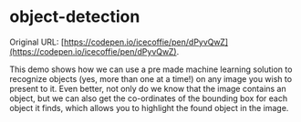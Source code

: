 # object-detection

Original URL: [https://codepen.io/icecoffie/pen/dPyvQwZ](https://codepen.io/icecoffie/pen/dPyvQwZ).

This demo shows how we can use a pre made machine learning solution to recognize objects (yes, more than one at a time!) on any image you wish to present to it. Even better, not only do we know that the image contains an object, but we can also get the co-ordinates of the bounding box for each object it finds, which allows you to highlight the found object in the image. 

